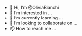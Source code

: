 - 👋 Hi, I’m @OliviaBianchi
- 👀 I’m interested in ...
- 🌱 I’m currently learning ...
- 💞️ I’m looking to collaborate on ...
- 📫 How to reach me ...

<!---
OliviaBianchi/OliviaBianchi is a ✨ special ✨ repository because its `README.md` (this file) appears on your GitHub profile.
You can click the Preview link to take a look at your changes.
--->
